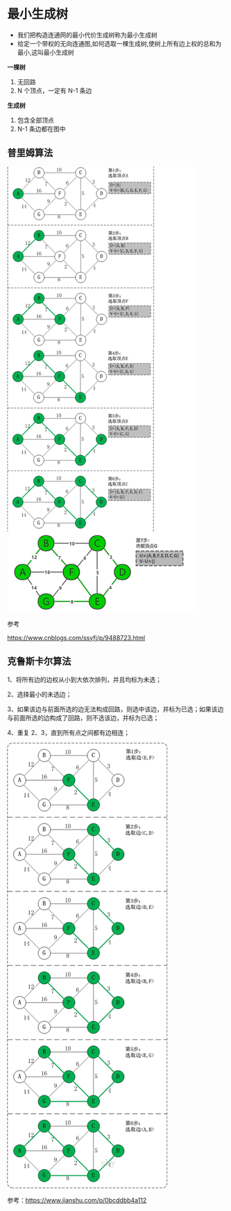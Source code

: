 # 最小生成树

- 我们把构造连通网的最小代价生成树称为最小生成树
- 给定一个带权的无向连通图,如何选取一棵生成树,使树上所有边上权的总和为最小,这叫最小生成树

**一棵树**

1. 无回路
2. N 个顶点，一定有 N-1 条边

**生成树**

1. 包含全部顶点
2. N-1 条边都在图中

## 普里姆算法

![img](./images/plm.png)

参考

<https://www.cnblogs.com/ssyfj/p/9488723.html>

## 克鲁斯卡尔算法

1、将所有边的边权从小到大依次排列，并且均标为未选；

2、选择最小的未选边；

3、如果该边与前面所选的边无法构成回路，则选中该边，并标为已选；如果该边与前面所选的边构成了回路，则不选该边，并标为已选；

4、重复 2、3，直到所有点之间都有边相连；

![img](./images/klske.jpeg)

参考：<https://www.jianshu.com/p/0bcddbb4a112>

